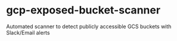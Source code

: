# gcp-exposed-bucket-scanner
Automated scanner to detect publicly accessible GCS buckets with Slack/Email alerts
